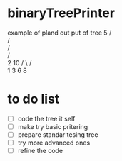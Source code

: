  binaryTreePrinter 
======================
example of pland out put of tree
		5
	       / \
              /   \
             /     \
            /       \
           2         10
	  / \        / \
         1   3      6   8


# to do list
- [ ] code the tree it self
- [ ] make try basic pritering
- [ ] prepare standar tesing tree
- [ ] try more advanced ones
- [ ] refine the code
